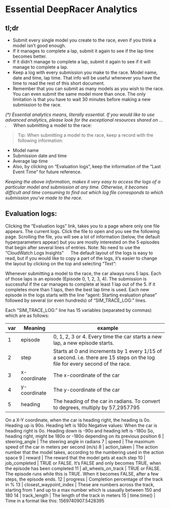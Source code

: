# Essential DeepRacer Analytics

## tl;dr

* Submit every single model you create to the race, even if you think a model isn’t good enough.
* If it manages to complete a lap, submit it again to see if the lap time becomes better.
* If it didn’t manage to complete a lap, submit it again to see if it will manage to complete a lap.
* Keep a log with every submission you make to the race. Model name, date and time, lap time. That info will be useful whenever you have the time to read the rest of this short document.
* Remember that you can submit as many models as you wish to the race. You can even submit the same model more than once. The only limitation is that you have to wait 30 minutes before making a new submission to the race.

_(*) Essential analytics means, literally essential.
If you would like to use advanced analytics, please look for the exceptional resources shared on ... ._
 
When submitting a model to the race:

> Tip: When submitting a model to the race, keep a record with the following information:
* Model name
* Submission date and time
* Average lap time
* Also, by clicking on “Evaluation logs”, keep the information of the “Last Event Time” for future reference.

*Keeping the above information, makes it very easy to access the logs of a particular model and submission at any time. Otherwise, it becomes difficult and time consuming to find out which log file corresponds to which submission you've made to the race.*

## Evaluation logs:
Clicking the “Evaluation logs” link, takes you to a page where only one file appears. The current logs. Click the file to open and you see the following page.
Scrolling the file, you will see a lot of information (below, the default hyperparameters appear) but you are mostly interested on the 5 episodes that begin after several lines of entries.
Note: No need to use the “CloudWatch Logs Insights”
 
The default layout of the logs is easy to read, but if you would like to copy a part of the logs, it’s easier to change the layout by clicking on the top and selecting “Text”:

Whenever submitting a model to the race, the car always runs 5 laps. Each of those laps is an episode (Episode 0, 1, 2, 3, 4). The submission is successful if the car manages to complete at least 1 lap out of the 5. If it completes more than 1 laps, then the best lap time is used.
Each new episode in the logs starts with the line “agent: Starting evaluation phase” followed by several (or even hundreds) of “SIM_TRACE_LOG:” lines.


Each “SIM_TRACE_LOG:” line has 15 variables (separated by commas) which are as follows:

var | Meaning | example
---|---|---
1 | episode | 0, 1, 2, 3 or 4. Every time the car starts a new lap, a new episode starts.
2 | step | Starts at 0 and increments by 1 every 1/15 of a second. i.e. there are 15 steps on the log file for every second of the race.
3 | x-coordinate | The x-coordinate of the car
4 | y-coordinate | The y-coordinate of the car
5 | heading | The heading of the car in radians. To convert to degrees, multiply by 57,2957795
On a X-Y coordinate, when the car is heading right, the heading is 0o. Heading up is 90o. Heading left is 180o
Negative values: When the car is heading right is 0o. Heading down is -90o and heading left is -180o
So, heading right, might be 180o or -180o depending on its previous position
6 | steering_angle | The steering angle in radians
7 | speed | The maximum speed of the car in meters per second (m/s)
8 | action_taken | The action number that the model takes, according to the numbering used in the action space
9 | reward | The reward that the model gets at each step
10 | job_completed | TRUE or FALSE. It’s FALSE and only becomes TRUE, when the episode has been completed
11 | all_wheels_on_track | TRUE or FALSE. The episode runs while this is TRUE. When it becomes FALSE, after a few steps, the episode ends.
12 | progress | Completion percentage of the track in %
13 | closest_waypoint_index | These are numbers across the track, starting from 1 and up to a max number which is usaually between 150 and 180
14 | track_length | The length of the track in meters
15 | time.time() | Time in a format like this: 1569740907.5428395